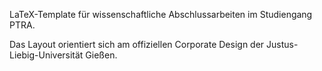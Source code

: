 LaTeX-Template für wissenschaftliche Abschlussarbeiten im Studiengang PTRA.

Das Layout orientiert sich am offiziellen Corporate Design der Justus-Liebig-Universität Gießen.

